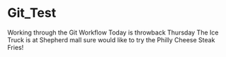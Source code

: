 # Git_Test
Working through the Git Workflow
Today is throwback Thursday
The Ice Truck is at Shepherd mall sure would like to try the 
Philly Cheese Steak Fries!
